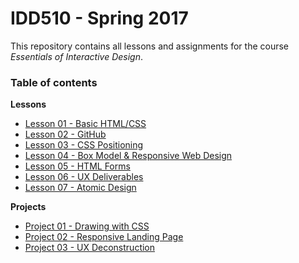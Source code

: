# IDD510 - Spring 2017

This repository contains all lessons and assignments for the course _Essentials of Interactive Design_.


### Table of contents

**Lessons**

* [Lesson 01 - Basic HTML/CSS](lessons/01-html-css/lesson-01.md)
* [Lesson 02 - GitHub](lessons/02-github/lesson-02.md)
* [Lesson 03 - CSS Positioning](lessons/03-css-positioning/lesson-03.md)
* [Lesson 04 - Box Model & Responsive Web Design](lessons/04-box-model-rwd/lesson-04.md)
* [Lesson 05 - HTML Forms](lessons/05-html-forms/lesson-05.md)
* [Lesson 06 - UX Deliverables](lessons/06-ux-deliverables/lesson-06.md)
* [Lesson 07 - Atomic Design](lessons/07-atomic-design/lesson-07.md)

**Projects** 

* [Project 01 - Drawing with CSS](projects/01-drawing-css/project-01.md)
* [Project 02 - Responsive Landing Page](projects/02-responsive-landing-page/project-02.md)
* [Project 03 - UX Deconstruction](projects/03-ux-deconstruction/project-03.md)
